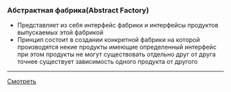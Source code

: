 ### Абстрактная фабрика(Abstract Factory)

- Представляет из себя интерфейс фабрики и интерфейсы продуктов  
  выпускаемых этой фабрикой
- Принцип состоит в создании конкретной фабрики на которой  
  производятся некие продукты имеющие определенный интерфейс  
  при этом продукты не могут существовать отдельно друг от друга  
  точнее существует зависимость одного продукта от другого

---

[Смотреть](abstractfactory.go)
